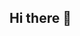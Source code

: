 ## Hi there 👋

<!--
**Harley98-22/Harley98-22** is a ✨ _special_ ✨ repository because its `README.md` (this file) appears on your GitHub profile.

## Hi there 👋

I'm Harley! I'm passionate about software development, technology, and learning new things every day.

- 🌱 I’m currently learning Python.
- 👯 I’m looking to collaborate on beginner-friendly Python projects, automation tools, or small web apps where I can learn and grow my skills alongside others.
- 💬 Ask me about AI or anything tech-related!
- 📫 How to reach me: [harleyludlow98@gmail.com](mailto:harleyludlow98@gmail.com) or connect with me on [LinkedIn](https://www.linkedin.com/in/your-linkedin-username)
- 😄 Pronouns: they/them
- ⚡ Fun fact: I drink a lot of tea!

Thanks for stopping by! 🚀
